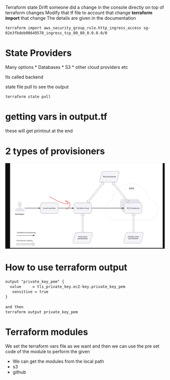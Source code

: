 Terraform state Drift
    someone did a change in the console directly on top of terraform changes
    Modify that tf file to account that change
        **terraform import** that change 
        The details are given in the documentation
```
terraform import aws_security_group_rule.http_ingress_access sg-02e3fbdeb00649570_ingress_tcp_80_80_0.0.0.0/0

```

# State Providers
Many options
    * Databases
    * S3
    * other cloud providers etc

Its called backend

state file pull to see the output 
```
terraform state pull
```

# getting vars in output.tf
these will get printout at the end

# 2 types of provisioners
![terraform provisioners](image.png)

# How to use terraform output
```
output "private_key_pem" {
  value     = tls_private_key.ec2-key.private_key_pem
   sensitive = true
}

and then 
terraform output private_key_pem
```

# Terraform modules
We set the terraform vars file as we want and then we can use the pre set code of the module to perform the given 

* We can get the modules from the local path
* s3
* github